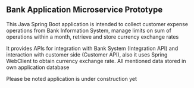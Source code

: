 <h2>Bank Application Microservice Prototype</h2>

This Java Spring Boot application is intended to collect customer expense operations from Bank Information System, manage limits on sum of operations within a month, retrieve and store currency exchange rates

It provides APIs for integration with Bank System (Integration API) and interaction with customer side (Customer API), also it uses Spring WebClient to obtain currency exchange rate.
All mentioned data stored in own application database

Please be noted application is under construction yet

